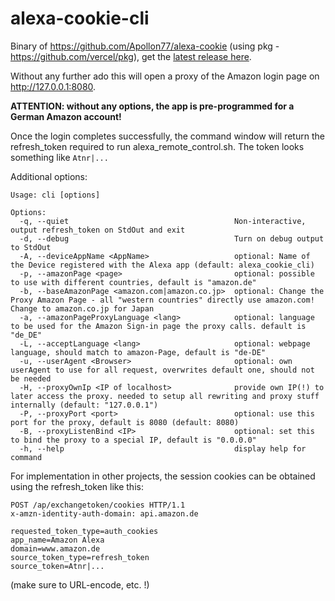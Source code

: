 # alexa-cookie-cli
Binary of https://github.com/Apollon77/alexa-cookie (using pkg - https://github.com/vercel/pkg), get the [latest release here](https://github.com/adn77/alexa-cookie-cli/releases/latest).

Without any further ado this will open a proxy of the Amazon login page on http://127.0.0.1:8080.

**ATTENTION: without any options, the app is pre-programmed for a German Amazon account!**

Once the login completes successfully, the command window will return the refresh_token required to run alexa_remote_control.sh.
The token looks something like `Atnr|...`

Additional options:
````
Usage: cli [options]

Options:
  -q, --quiet                                     Non-interactive, output refresh_token on StdOut and exit
  -d, --debug                                     Turn on debug output to StdOut
  -A, --deviceAppName <AppName>                   optional: Name of the Device registered with the Alexa app (default: alexa_cookie_cli)
  -p, --amazonPage <page>                         optional: possible to use with different countries, default is "amazon.de"
  -b, --baseAmazonPage <amazon.com|amazon.co.jp>  optional: Change the Proxy Amazon Page - all "western countries" directly use amazon.com! Change to amazon.co.jp for Japan
  -a, --amazonPageProxyLanguage <lang>            optional: language to be used for the Amazon Sign-in page the proxy calls. default is "de_DE"
  -L, --acceptLanguage <lang>                     optional: webpage language, should match to amazon-Page, default is "de-DE"
  -u, --userAgent <Browser>                       optional: own userAgent to use for all request, overwrites default one, should not be needed
  -H, --proxyOwnIp <IP of localhost>              provide own IP(!) to later access the proxy. needed to setup all rewriting and proxy stuff internally (default: "127.0.0.1")
  -P, --proxyPort <port>                          optional: use this port for the proxy, default is 8080 (default: 8080)
  -B, --proxyListenBind <IP>                      optional: set this to bind the proxy to a special IP, default is "0.0.0.0"
  -h, --help                                      display help for command
 ````

For implementation in other projects, the session cookies can be obtained using the refresh_token like this:
````
POST /ap/exchangetoken/cookies HTTP/1.1
x-amzn-identity-auth-domain: api.amazon.de

requested_token_type=auth_cookies
app_name=Amazon Alexa
domain=www.amazon.de
source_token_type=refresh_token
source_token=Atnr|...
````
(make sure to URL-encode, etc. !)
